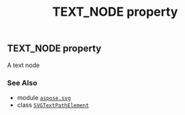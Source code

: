 ﻿---
title: TEXT_NODE property
second_title: Aspose.SVG for Python via .NET API References
description: 
type: docs
weight: 670
url: /python-net/aspose.svg/svgtextpathelement/text_node/
is_root: false
---

## TEXT_NODE property


A text node

### See Also
* module [`aspose.svg`](../../)
* class [`SVGTextPathElement`](/svg/python-net/aspose.svg/svgtextpathelement)
